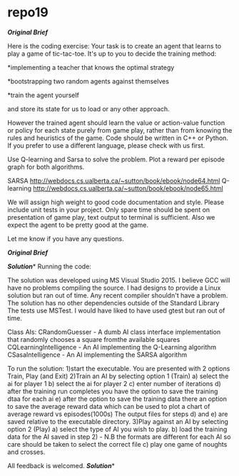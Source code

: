 # repo19
*********************************Original Brief*********************************

Here is the coding exercise:
Your task is to create an agent that learns to play a game of tic-tac-toe. It's up to you to decide the training method: 

*implementing a teacher that knows the optimal strategy

*bootstrapping two random agents against themselves

*train the agent yourself 

and store its state for us to load
or any other approach. 

However the trained agent should learn the value or action-value function or policy for each state purely from game play, rather than from knowing the rules and heuristics of the game. Code should be written in C++ or Python.  If you prefer to use a different language, please check with us first.

Use Q-learning and Sarsa to solve the problem. Plot a reward per episode graph for both algorithms. 

SARSA http://webdocs.cs.ualberta.ca/~sutton/book/ebook/node64.html 
Q-learning http://webdocs.cs.ualberta.ca/~sutton/book/ebook/node65.html

We will assign high weight to good code documentation and style. Please include unit tests in your project. Only spare time should be spent on presentation of game play, text output to terminal is sufficient. Also we expect the agent to be pretty good at the game.

Let me know if you have any questions.

*********************************Original Brief*********************************

*********************************Solution**********************************
Running the code:

The solution was developed using MS Visual Studio 2015. I believe GCC will have no problems compiling the source. I had designs to provide a Linux solution but ran out of time. Any recent compiler shouldn't have a problem.
The solution has no other dependencies outside of the Standard Library
The tests use MSTest. I would have liked to have used gtest but ran out of time.

Class AIs:
CRandomGuesser - A dumb AI class interface implementation that randomly chooses a square fromthe available squares
CQLearningIntelligence - An AI implementing the Q-Learning algorithm
CSasaIntelligence - An AI implementing the SARSA algorithm

To run the solution:
1)start the executable. You are presented with 2 options Train, Play (and Exit)
2)Train an AI by selecting option 1 (Train)
	a) select the ai for player 1
	b) select the ai for player 2
	c) enter number of iterations
	d) after the training run completes you have the option to save the training dtaa for each ai
	e) after the option to save the training data there an option to save the average reward data which can be used to plot a chart of average reward vs episodes(1000s)
	The output files for steps d) and e) are saved relative to the executable directory.
3)Play against an AI by selecting option 2 (Play)
	a) select the type of AI you wish to play.
	b) load the training data for the AI saved in step 2) - N.B the formats are different for each AI so care should be taken to select the correct file
	c) play one game of noughts and crosses.



All feedback is welcomed.
*********************************Solution**********************************	
